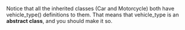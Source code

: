 <!--title={vehicle_type()}-->

<!--badges={Python:18,Software Engineering:3}-->

<!--concepts={abstract_classes.mdx}-->

Notice that all the inherited classes (Car and Motorcycle) both have vehicle_type() definitions to them. That means that vehicle_type is an **abstract class**, and you should make it so.